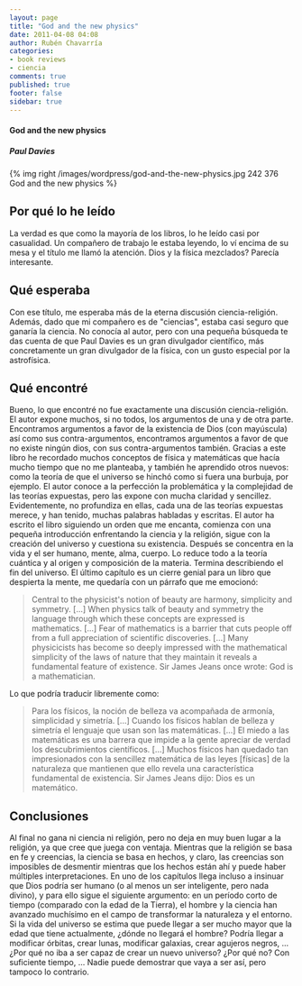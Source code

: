 ```yaml
---
layout: page
title: "God and the new physics"
date: 2011-04-08 04:08
author: Rubén Chavarría
categories: 
- book reviews
- ciencia
comments: true
published: true
footer: false
sidebar: true
---
```


<h4>God and the new physics</h4>

<h5>Paul Davies</h5>

{% img right /images/wordpress/god-and-the-new-physics.jpg 242 376 God and the new physics %}

<h2>Por qué lo he leído</h2>


La verdad es que como la mayoría de los libros, lo he leído casi por casualidad. Un compañero de trabajo le estaba 
leyendo, lo ví encima de su mesa y el título me llamó la atención. Dios y la física mezclados? Parecía interesante.

<!-- more -->

<h2>Qué esperaba</h2>

Con ese título, me esperaba más de la eterna discusión ciencia-religión. Además, dado que mi compañero es de "ciencias", estaba casi seguro que ganaría la ciencia.
No conocía al autor, pero con una pequeña búsqueda te das cuenta de que Paul Davies es un gran divulgador científico, más concretamente un gran divulgador de la física, con un gusto especial por la astrofísica.
<h2>Qué encontré</h2>
Bueno, lo que encontré no fue exactamente una discusión ciencia-religión. El autor expone muchos, si no todos, los argumentos de una y de otra parte. Encontramos argumentos a favor de la existencia de Dios (con mayúscula) así como sus contra-argumentos, encontramos argumentos a favor de que no existe ningún dios, con sus contra-argumentos también.
Gracias a este libro he recordado muchos conceptos de física y matemáticas que hacía mucho tiempo que no me planteaba, y también he aprendido otros nuevos: como la teoría de que el universo se hinchó como si fuera una burbuja, por ejemplo.
El autor conoce a la perfección la problemática y la complejidad de las teorías expuestas, pero las expone con mucha claridad y sencillez. Evidentemente, no profundiza en ellas, cada una de las teorías expuestas merece, y han tenido, muchas palabras habladas y escritas.
El autor ha escrito el libro siguiendo un orden que me encanta, comienza con una pequeña introducción enfrentando la ciencia y la religión, sigue con la creación del universo y cuestiona su existencia. Después se concentra en la vida y el ser humano, mente, alma, cuerpo. Lo reduce todo a la teoría cuántica y al origen y composición de la materia. Termina describiendo el fin del universo.
El último capítulo es un cierre genial para un libro que despierta la mente, me quedaría con un párrafo que me emocionó:
<blockquote>Central to the physicist's notion of beauty are harmony, simplicity and symmetry. [...] When physics talk of beauty and symmetry the language through which these concepts are expressed is mathematics. [...] Fear of mathematics is a barrier that cuts people off from a full appreciation of scientific discoveries. [...] Many physicicists has become so deeply impressed with the mathematical simplicity of the laws of nature that they maintain it reveals a fundamental feature of existence. Sir James Jeans once wrote: God is a mathematician.</blockquote>
Lo que podría traducir libremente como:
<blockquote>Para los físicos, la noción de belleza va acompañada de armonía, simplicidad y simetría. [...] Cuando los físicos hablan de belleza y simetría el lenguaje que usan son las matemáticas. [...] El miedo a las matemáticas es una barrera que impide a la gente apreciar de verdad los descubrimientos científicos. [...] Muchos físicos han quedado tan impresionados con la sencillez matemática de las leyes [físicas] de la naturaleza que mantienen que ello revela una característica fundamental de existencia. Sir James Jeans dijo: Dios es un matemático.</blockquote>
<h2>Conclusiones</h2>
Al final no gana ni ciencia ni religión, pero no deja en muy buen lugar a la religión, ya que cree que juega con ventaja. Mientras que la religión se basa en fe y creencias, la ciencia se basa en hechos, y claro, las creencias son imposibles de desmentir mientras que los hechos están ahí y puede haber múltiples interpretaciones.
En uno de los capítulos llega incluso a insinuar que Dios podría ser humano (o al menos un ser inteligente, pero nada divino), y para ello sigue el siguiente argumento: en un período corto de tiempo (comparado con la edad de la Tierra), el hombre y la ciencia han avanzado muchísimo en el campo de transformar la naturaleza y el entorno. Si la vida del universo se estima que puede llegar a ser mucho mayor que la edad que tiene actualmente, ¿dónde no llegará el hombre? Podría llegar a modificar órbitas, crear lunas, modificar galaxias, crear agujeros negros, ... ¿Por qué no iba a ser capaz de crear un nuevo universo? ¿Por qué no? Con suficiente tiempo, ... Nadie puede demostrar que vaya a ser así, pero tampoco lo contrario.